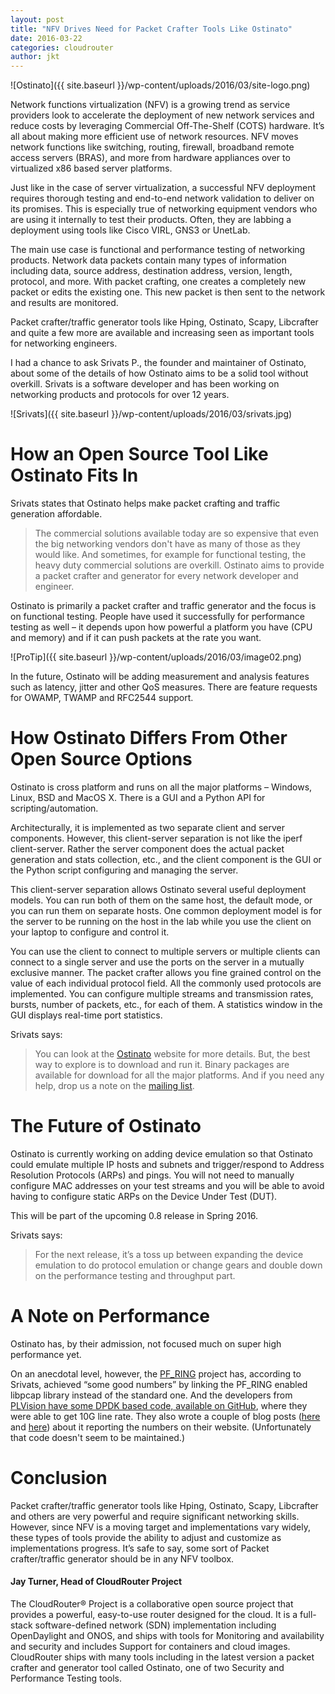```yaml
---
layout: post
title: "NFV Drives Need for Packet Crafter Tools Like Ostinato"
date: 2016-03-22
categories: cloudrouter
author: jkt
---
```


![Ostinato]({{ site.baseurl }}/wp-content/uploads/2016/03/site-logo.png)


Network functions virtualization (NFV) is a growing trend as service providers look to accelerate the deployment of new network services and reduce costs by leveraging Commercial Off-The-Shelf (COTS) hardware. It’s all about making more efficient use of network resources. NFV moves network functions like switching, routing, firewall, broadband remote access servers (BRAS), and more from hardware appliances over to virtualized x86 based server platforms.

Just like in the case of server virtualization, a successful NFV deployment requires thorough testing and end-to-end network validation to deliver on its promises. This is especially true of networking equipment vendors who are using it internally to test their products. Often, they are labbing a deployment using tools like Cisco VIRL, GNS3 or UnetLab.

The main use case is functional and performance testing of networking products. Network data packets contain many types of information including data, source address, destination address, version, length, protocol, and more. With packet crafting, one creates a completely new packet or edits the existing one. This new packet is then sent to the network and results are monitored.

Packet crafter/traffic generator tools like Hping, Ostinato, Scapy, Libcrafter and quite a few more are available and increasing seen as important tools for networking engineers.

I had a chance to ask Srivats P., the founder and maintainer of Ostinato, about some of the details of how Ostinato aims to be a solid tool without overkill. Srivats is a software developer and has been working on networking products and protocols for over 12 years.

![Srivats]({{ site.baseurl }}/wp-content/uploads/2016/03/srivats.jpg)

# How an Open Source Tool Like Ostinato Fits In

Srivats states that Ostinato helps make packet crafting and traffic generation affordable.

> The commercial solutions available today are so expensive 
> that even the big networking vendors don't have as many 
> of those as they would like. And sometimes, for example 
> for functional testing, the heavy duty commercial solutions 
> are overkill. Ostinato aims to provide a packet crafter 
> and generator for every network developer and engineer.

Ostinato is primarily a packet crafter and traffic generator and the focus is on functional testing. People have used it successfully for performance testing as well – it depends upon how powerful a platform you have (CPU and memory) and if it can push packets at the rate you want.

![ProTip]({{ site.baseurl }}/wp-content/uploads/2016/03/image02.png)

In the future, Ostinato will be adding measurement and analysis features such as latency, jitter and other QoS measures. There are feature requests for OWAMP, TWAMP and RFC2544 support.

# How Ostinato Differs From Other Open Source Options

Ostinato is cross platform and runs on all the major platforms – Windows, Linux, BSD and MacOS X. There is a GUI and a Python API for scripting/automation. 

Architecturally, it is implemented as two separate client and server components. However, this client-server separation is not like the iperf client-server. Rather the server component does the actual packet generation and stats collection, etc., and the client component is the GUI or the Python script configuring and managing the server. 

This client-server separation allows Ostinato several useful deployment models. You can run both of them on the same host, the default mode, or you can run them on separate hosts. One common deployment model is for the server to be running on the host in the lab while you use the client on your laptop to configure and control it. 

You can use the client to connect to multiple servers or multiple clients can connect to a single server and use the ports on the server in a mutually exclusive manner. The packet crafter allows you fine grained control on the value of each individual protocol field. All the commonly used protocols are implemented. You can configure multiple streams and transmission rates, bursts, number of packets, etc., for each of them. A statistics window in the GUI displays real-time port statistics. 

Srivats says:

> You can look at the [Ostinato](http://ostinato.org/) website for more 
> details. But, the best way to explore is to download and 
> run it. Binary packages are available for download for 
> all the major platforms. And if you need any help, drop 
> us a note on the [mailing list](mailto:ostinato@googlegroups.com).

# The Future of Ostinato

Ostinato is currently working on adding device emulation so that Ostinato could emulate multiple IP hosts and subnets and trigger/respond to Address Resolution Protocols (ARPs) and pings. You will not need to manually configure MAC addresses on your test streams and you will be able to avoid having to configure static ARPs on the Device Under Test (DUT). 

This will be part of the upcoming 0.8 release in Spring 2016. 

Srivats says:

> For the next release, it’s a toss up between expanding 
> the device emulation to do protocol emulation or change 
> gears and double down on the performance testing and 
> throughput part.

# A Note on Performance

Ostinato has, by their admission, not focused much on super high performance yet.

On an anecdotal level, however, the [PF_RING](http://www.ntop.org/products/packet-capture/pf_ring/) project has, according to Srivats, achieved “some good numbers” by linking the PF_RING enabled libpcap library instead of the standard one. And the developers from [PLVision have some DPDK based code, available on GitHub](https://github.com/PLVision/ostinato-dpdk), where they were able to get 10G line rate. They also wrote a couple of blog posts ([here](http://plvision.eu/blog/ostinato-and-intel-dpdk-10g-data-rates-report-on-intel-cpu/) and [here](http://plvision.eu/blog/ostinato-and-intel-dpdk-data-rates-report/)) about it reporting the numbers on their website. (Unfortunately that code doesn't seem to be maintained.)

# Conclusion

Packet crafter/traffic generator tools like Hping, Ostinato, Scapy, Libcrafter and others are very powerful and require significant networking skills. However, since NFV is a moving target and implementations vary widely, these types of tools provide the ability to adjust and customize as implementations progress. It’s safe to say, some sort of Packet crafter/traffic generator should be in any NFV toolbox.

#### Jay Turner, Head of CloudRouter Project

The CloudRouter® Project is a collaborative open source project that provides a powerful, easy-to-use router designed for the cloud. It is a full-stack software-defined network (SDN) implementation including OpenDaylight and ONOS, and ships with tools for Monitoring and availability and security and includes Support for containers and cloud images. CloudRouter ships with many tools including in the latest version a packet crafter and generator tool called Ostinato, one of two Security and Performance Testing tools. 

